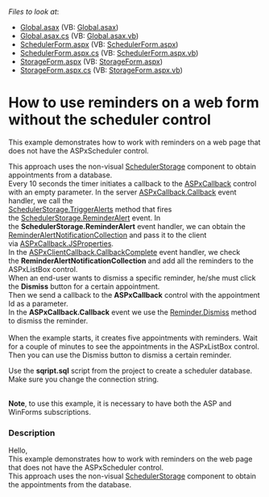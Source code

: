 <!-- default file list -->
*Files to look at*:

* [Global.asax](./CS/T190761/Global.asax) (VB: [Global.asax](./VB/T190761/Global.asax))
* [Global.asax.cs](./CS/T190761/Global.asax.cs) (VB: [Global.asax.vb](./VB/T190761/Global.asax.vb))
* [SchedulerForm.aspx](./CS/T190761/SchedulerForm.aspx) (VB: [SchedulerForm.aspx](./VB/T190761/SchedulerForm.aspx))
* [SchedulerForm.aspx.cs](./CS/T190761/SchedulerForm.aspx.cs) (VB: [SchedulerForm.aspx.vb](./VB/T190761/SchedulerForm.aspx.vb))
* [StorageForm.aspx](./CS/T190761/StorageForm.aspx) (VB: [StorageForm.aspx](./VB/T190761/StorageForm.aspx))
* [StorageForm.aspx.cs](./CS/T190761/StorageForm.aspx.cs) (VB: [StorageForm.aspx.vb](./VB/T190761/StorageForm.aspx.vb))
<!-- default file list end -->
# How to use reminders on a web form without the scheduler control


<p>This example demonstrates how to work with reminders on a web page that does not have the ASPxScheduler control.</p>
<p>This approach uses the non-visual <a href="https://documentation.devexpress.com/#WindowsForms/clsDevExpressXtraSchedulerSchedulerStoragetopic">SchedulerStorage</a> component to obtain appointments from a database.<br />Every 10 seconds the timer initiates a callback to the <a href="https://documentation.devexpress.com/#AspNet/clsDevExpressWebASPxCallbacktopic">ASPxCallback</a> control with an empty parameter. In the server <a href="https://documentation.devexpress.com/#AspNet/DevExpressWebASPxCallback_Callbacktopic">ASPxCallback.Callback</a> event handler, we call the <br /><a href="https://documentation.devexpress.com/#CoreLibraries/DevExpressXtraSchedulerSchedulerStorageBase_TriggerAlertstopic">SchedulerStorage.TriggerAlerts</a> method that fires the <a href="https://documentation.devexpress.com/#CoreLibraries/DevExpressXtraSchedulerSchedulerStorageBase_ReminderAlerttopic">SchedulerStorage.ReminderAlert</a> event. In the <strong>SchedulerStorage.ReminderAlert</strong> event handler, we can obtain the <br /><a href="https://documentation.devexpress.com/#CoreLibraries/clsDevExpressXtraSchedulerReminderAlertNotificationCollectiontopic">ReminderAlertNotificationCollection</a> and pass it to the client via <a href="https://documentation.devexpress.com/#AspNet/DevExpressWebASPxCallback_JSPropertiestopic">ASPxCallback.JSProperties</a>.<br />In the <a href="https://documentation.devexpress.com/#AspNet/DevExpressWebScriptsASPxClientCallback_CallbackCompletetopic">ASPxClientCallback.CallbackComplete</a> event handler, we check the <strong>ReminderAlertNotificationCollection</strong> and add all the reminders to the ASPxListBox control.<br />When an end-user wants to dismiss a specific reminder, he/she must click the <strong>Dismiss</strong> button for a certain appointment.<br />Then we send a callback to the <strong>ASPxCallback</strong> control with the appointment Id as a parameter.<br />In the <strong>ASPxCallback.Callback</strong> event we use the <a href="https://documentation.devexpress.com/#CoreLibraries/DevExpressXtraSchedulerReminderBase_Dismisstopic">Reminder.Dismiss</a> method to dismiss the reminder.<br /><br />When the example starts, it creates five appointments with reminders. Wait for a couple of minutes to see the appointments in the ASPxListBox control.<br />Then you can use the Dismiss button to dismiss a certain reminder.</p>
<p>Use the <strong>sqript.sql</strong> script from the project to create a scheduler database. Make sure you change the connection string.</p>
<p><br /><strong>Note</strong>, to use this example, it is necessary to have both the ASP and WinForms subscriptions.</p>


<h3>Description</h3>

Hello,<br />This example demonstrates how to work with reminders on the web page that does not have the ASPxScheduler control.<br />This approach uses the non-visual <a href="https://documentation.devexpress.com/#WindowsForms/clsDevExpressXtraSchedulerSchedulerStoragetopic">SchedulerStorage</a>&nbsp;component to obtain the appointments from the database.

<br/>


